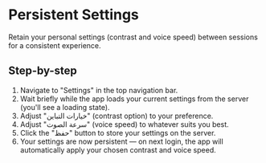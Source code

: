 # Persistent Settings

Retain your personal settings (contrast and voice speed) between sessions for a consistent experience.

## Step-by-step

1. Navigate to "Settings" in the top navigation bar.
2. Wait briefly while the app loads your current settings from the server (you'll see a loading state).
3. Adjust "خيارات التباين" (contrast option) to your preference. 
4. Adjust "سرعة الصوت" (voice speed) to whatever suits you best. 
5. Click the "حفظ" button to store your settings on the server. 
6. Your settings are now persistent — on next login, the app will automatically apply your chosen contrast and voice speed.